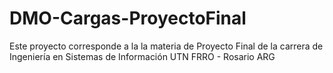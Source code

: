 # DMO-Cargas-ProyectoFinal
Este proyecto corresponde a la la materia de Proyecto Final de la carrera de Ingeniería en Sistemas de Información UTN FRRO - Rosario ARG
